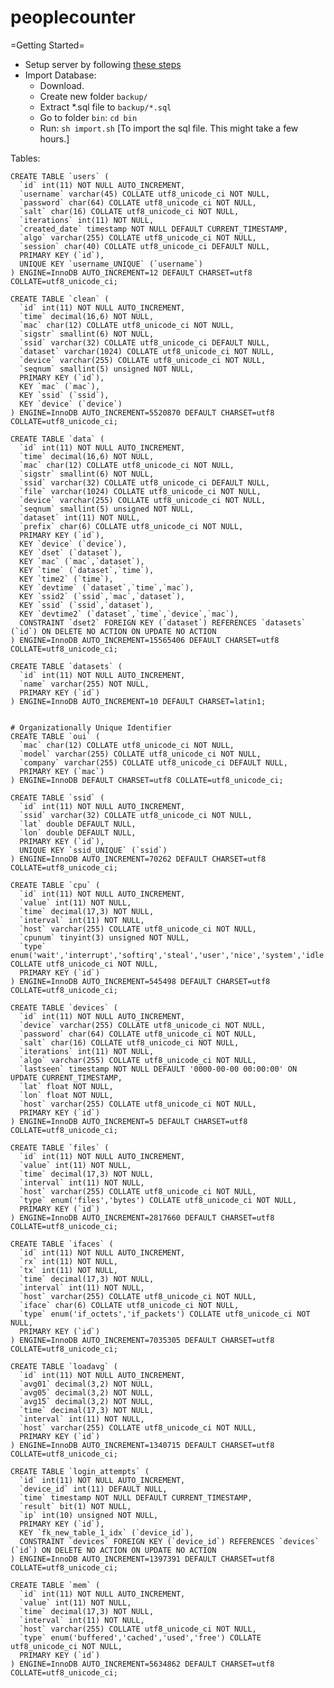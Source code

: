 # peoplecounter

=Getting Started=
* Setup server by following [these steps](https://github.com/Domiii/node-sample-app)
* Import Database:
  - Download.
  - Create new folder `backup/`
  - Extract *.sql file to `backup/*.sql`
  - Go to folder `bin`: `cd bin`
  - Run: `sh import.sh` [To import the sql file. This might take a few hours.]

Tables:

	CREATE TABLE `users` (
	  `id` int(11) NOT NULL AUTO_INCREMENT,
	  `username` varchar(45) COLLATE utf8_unicode_ci NOT NULL,
	  `password` char(64) COLLATE utf8_unicode_ci NOT NULL,
	  `salt` char(16) COLLATE utf8_unicode_ci NOT NULL,
	  `iterations` int(11) NOT NULL,
	  `created_date` timestamp NOT NULL DEFAULT CURRENT_TIMESTAMP,
	  `algo` varchar(255) COLLATE utf8_unicode_ci NOT NULL,
	  `session` char(40) COLLATE utf8_unicode_ci DEFAULT NULL,
	  PRIMARY KEY (`id`),
	  UNIQUE KEY `username_UNIQUE` (`username`)
	) ENGINE=InnoDB AUTO_INCREMENT=12 DEFAULT CHARSET=utf8 COLLATE=utf8_unicode_ci;

	CREATE TABLE `clean` (
	  `id` int(11) NOT NULL AUTO_INCREMENT,
	  `time` decimal(16,6) NOT NULL,
	  `mac` char(12) COLLATE utf8_unicode_ci NOT NULL,
	  `sigstr` smallint(6) NOT NULL,
	  `ssid` varchar(32) COLLATE utf8_unicode_ci DEFAULT NULL,
	  `dataset` varchar(1024) COLLATE utf8_unicode_ci NOT NULL,
	  `device` varchar(255) COLLATE utf8_unicode_ci NOT NULL,
	  `seqnum` smallint(5) unsigned NOT NULL,
	  PRIMARY KEY (`id`),
	  KEY `mac` (`mac`),
	  KEY `ssid` (`ssid`),
	  KEY `device` (`device`)
	) ENGINE=InnoDB AUTO_INCREMENT=5520870 DEFAULT CHARSET=utf8 COLLATE=utf8_unicode_ci;

	CREATE TABLE `data` (
	  `id` int(11) NOT NULL AUTO_INCREMENT,
	  `time` decimal(16,6) NOT NULL,
	  `mac` char(12) COLLATE utf8_unicode_ci NOT NULL,
	  `sigstr` smallint(6) NOT NULL,
	  `ssid` varchar(32) COLLATE utf8_unicode_ci DEFAULT NULL,
	  `file` varchar(1024) COLLATE utf8_unicode_ci NOT NULL,
	  `device` varchar(255) COLLATE utf8_unicode_ci NOT NULL,
	  `seqnum` smallint(5) unsigned NOT NULL,
	  `dataset` int(11) NOT NULL,
	  `prefix` char(6) COLLATE utf8_unicode_ci NOT NULL,
	  PRIMARY KEY (`id`),
	  KEY `device` (`device`),
	  KEY `dset` (`dataset`),
	  KEY `mac` (`mac`,`dataset`),
	  KEY `time` (`dataset`,`time`),
	  KEY `time2` (`time`),
	  KEY `devtime` (`dataset`,`time`,`mac`),
	  KEY `ssid2` (`ssid`,`mac`,`dataset`),
	  KEY `ssid` (`ssid`,`dataset`),
	  KEY `devtime2` (`dataset`,`time`,`device`,`mac`),
	  CONSTRAINT `dset2` FOREIGN KEY (`dataset`) REFERENCES `datasets` (`id`) ON DELETE NO ACTION ON UPDATE NO ACTION
	) ENGINE=InnoDB AUTO_INCREMENT=15565406 DEFAULT CHARSET=utf8 COLLATE=utf8_unicode_ci;

	CREATE TABLE `datasets` (
	  `id` int(11) NOT NULL AUTO_INCREMENT,
	  `name` varchar(255) NOT NULL,
	  PRIMARY KEY (`id`)
	) ENGINE=InnoDB AUTO_INCREMENT=10 DEFAULT CHARSET=latin1;


	# Organizationally Unique Identifier
	CREATE TABLE `oui` (
	  `mac` char(12) COLLATE utf8_unicode_ci NOT NULL,
	  `model` varchar(255) COLLATE utf8_unicode_ci NOT NULL,
	  `company` varchar(255) COLLATE utf8_unicode_ci DEFAULT NULL,
	  PRIMARY KEY (`mac`)
	) ENGINE=InnoDB DEFAULT CHARSET=utf8 COLLATE=utf8_unicode_ci;

	CREATE TABLE `ssid` (
	  `id` int(11) NOT NULL AUTO_INCREMENT,
	  `ssid` varchar(32) COLLATE utf8_unicode_ci NOT NULL,
	  `lat` double DEFAULT NULL,
	  `lon` double DEFAULT NULL,
	  PRIMARY KEY (`id`),
	  UNIQUE KEY `ssid_UNIQUE` (`ssid`)
	) ENGINE=InnoDB AUTO_INCREMENT=70262 DEFAULT CHARSET=utf8 COLLATE=utf8_unicode_ci;

	CREATE TABLE `cpu` (
	  `id` int(11) NOT NULL AUTO_INCREMENT,
	  `value` int(11) NOT NULL,
	  `time` decimal(17,3) NOT NULL,
	  `interval` int(11) NOT NULL,
	  `host` varchar(255) COLLATE utf8_unicode_ci NOT NULL,
	  `cpunum` tinyint(3) unsigned NOT NULL,
	  `type` enum('wait','interrupt','softirq','steal','user','nice','system','idle') COLLATE utf8_unicode_ci NOT NULL,
	  PRIMARY KEY (`id`)
	) ENGINE=InnoDB AUTO_INCREMENT=545498 DEFAULT CHARSET=utf8 COLLATE=utf8_unicode_ci;

	CREATE TABLE `devices` (
	  `id` int(11) NOT NULL AUTO_INCREMENT,
	  `device` varchar(255) COLLATE utf8_unicode_ci NOT NULL,
	  `password` char(64) COLLATE utf8_unicode_ci NOT NULL,
	  `salt` char(16) COLLATE utf8_unicode_ci NOT NULL,
	  `iterations` int(11) NOT NULL,
	  `algo` varchar(255) COLLATE utf8_unicode_ci NOT NULL,
	  `lastseen` timestamp NOT NULL DEFAULT '0000-00-00 00:00:00' ON UPDATE CURRENT_TIMESTAMP,
	  `lat` float NOT NULL,
	  `lon` float NOT NULL,
	  `host` varchar(255) COLLATE utf8_unicode_ci NOT NULL,
	  PRIMARY KEY (`id`)
	) ENGINE=InnoDB AUTO_INCREMENT=5 DEFAULT CHARSET=utf8 COLLATE=utf8_unicode_ci;

	CREATE TABLE `files` (
	  `id` int(11) NOT NULL AUTO_INCREMENT,
	  `value` int(11) NOT NULL,
	  `time` decimal(17,3) NOT NULL,
	  `interval` int(11) NOT NULL,
	  `host` varchar(255) COLLATE utf8_unicode_ci NOT NULL,
	  `type` enum('files','bytes') COLLATE utf8_unicode_ci NOT NULL,
	  PRIMARY KEY (`id`)
	) ENGINE=InnoDB AUTO_INCREMENT=2817660 DEFAULT CHARSET=utf8 COLLATE=utf8_unicode_ci;

	CREATE TABLE `ifaces` (
	  `id` int(11) NOT NULL AUTO_INCREMENT,
	  `rx` int(11) NOT NULL,
	  `tx` int(11) NOT NULL,
	  `time` decimal(17,3) NOT NULL,
	  `interval` int(11) NOT NULL,
	  `host` varchar(255) COLLATE utf8_unicode_ci NOT NULL,
	  `iface` char(6) COLLATE utf8_unicode_ci NOT NULL,
	  `type` enum('if_octets','if_packets') COLLATE utf8_unicode_ci NOT NULL,
	  PRIMARY KEY (`id`)
	) ENGINE=InnoDB AUTO_INCREMENT=7035305 DEFAULT CHARSET=utf8 COLLATE=utf8_unicode_ci;

	CREATE TABLE `loadavg` (
	  `id` int(11) NOT NULL AUTO_INCREMENT,
	  `avg01` decimal(3,2) NOT NULL,
	  `avg05` decimal(3,2) NOT NULL,
	  `avg15` decimal(3,2) NOT NULL,
	  `time` decimal(17,3) NOT NULL,
	  `interval` int(11) NOT NULL,
	  `host` varchar(255) COLLATE utf8_unicode_ci NOT NULL,
	  PRIMARY KEY (`id`)
	) ENGINE=InnoDB AUTO_INCREMENT=1340715 DEFAULT CHARSET=utf8 COLLATE=utf8_unicode_ci;

	CREATE TABLE `login_attempts` (
	  `id` int(11) NOT NULL AUTO_INCREMENT,
	  `device_id` int(11) DEFAULT NULL,
	  `time` timestamp NOT NULL DEFAULT CURRENT_TIMESTAMP,
	  `result` bit(1) NOT NULL,
	  `ip` int(10) unsigned NOT NULL,
	  PRIMARY KEY (`id`),
	  KEY `fk_new_table_1_idx` (`device_id`),
	  CONSTRAINT `devices` FOREIGN KEY (`device_id`) REFERENCES `devices` (`id`) ON DELETE NO ACTION ON UPDATE NO ACTION
	) ENGINE=InnoDB AUTO_INCREMENT=1397391 DEFAULT CHARSET=utf8 COLLATE=utf8_unicode_ci;

	CREATE TABLE `mem` (
	  `id` int(11) NOT NULL AUTO_INCREMENT,
	  `value` int(11) NOT NULL,
	  `time` decimal(17,3) NOT NULL,
	  `interval` int(11) NOT NULL,
	  `host` varchar(255) COLLATE utf8_unicode_ci NOT NULL,
	  `type` enum('buffered','cached','used','free') COLLATE utf8_unicode_ci NOT NULL,
	  PRIMARY KEY (`id`)
	) ENGINE=InnoDB AUTO_INCREMENT=5634862 DEFAULT CHARSET=utf8 COLLATE=utf8_unicode_ci;
